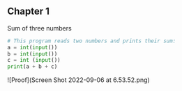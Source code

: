 ## Chapter 1 ##
Sum of three numbers
```.py
# This program reads two numbers and prints their sum:
a = int(input())
b = int(input())
c = int (input())
print(a + b + c) 
```

![Proof](Screen Shot 2022-09-06 at 6.53.52.png)
